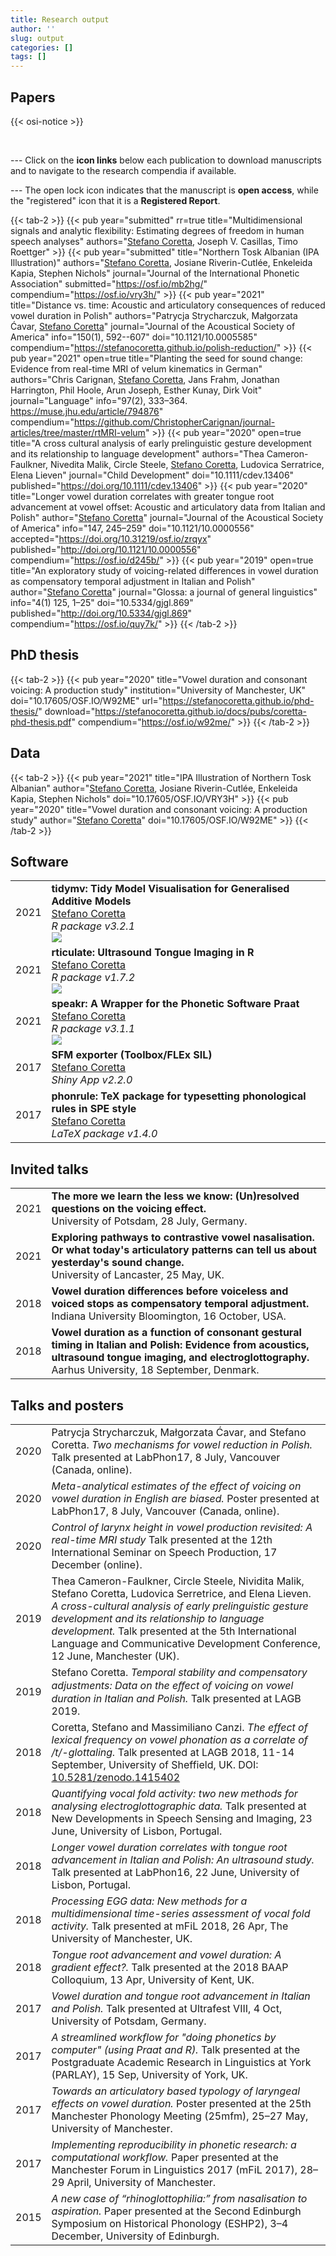```yaml
---
title: Research output
author: ''
slug: output
categories: []
tags: []
---
```


## Papers

{{< osi-notice >}}

<br>

<i class="fa fa fa-info-circle fa-lg accent-red"></i> --- Click on the <b>icon links</b> below each publication to download manuscripts and to navigate to the research compendia if available. 

<i class="fa fa fa-info-circle fa-lg accent-red"></i> --- The open lock icon <i class="fa fa fa-unlock-alt"></i> indicates that the manuscript is <b>open access</b>, while the "registered" icon <i class="far fa-registered"></i> that it is a <b>Registered Report</b>.

{{< tab-2 >}}
{{< pub year="submitted"
  rr=true
  title="Multidimensional signals and analytic flexibility: Estimating degrees of freedom in human speech analyses"
  authors="<u>Stefano Coretta</u>, Joseph V. Casillas, Timo Roettger" >}}
{{< pub year="submitted"
  title="Northern Tosk Albanian (IPA Illustration)"
  authors="<u>Stefano Coretta</u>, Josiane Riverin-Cutlée, Enkeleida Kapia, Stephen Nichols"
  journal="Journal of the International Phonetic Association"
  submitted="https://osf.io/mb2hg/"
  compendium="https://osf.io/vry3h/" >}}
{{< pub year="2021"
  title="Distance vs. time: Acoustic and articulatory consequences of reduced vowel duration in Polish"
  authors="Patrycja Strycharczuk, Małgorzata Ćavar, <u>Stefano Coretta</u>"
  journal="Journal of the Acoustical Society of America"
  info="150(1), 592--607"
  doi="10.1121/10.0005585"
  compendium="https://stefanocoretta.github.io/polish-reduction/" >}}
{{< pub year="2021"
  open=true
  title="Planting the seed for sound change: Evidence from real-time MRI of velum kinematics in German"
  authors="Chris Carignan, <u>Stefano Coretta</u>, Jans Frahm, Jonathan Harrington, Phil Hoole, Arun Joseph, Esther Kunay, Dirk Voit"
  journal="Language"
  info="97(2), 333–364. https://muse.jhu.edu/article/794876"
  compendium="https://github.com/ChristopherCarignan/journal-articles/tree/master/rtMRI-velum" >}}
{{< pub year="2020"
  open=true
  title="A cross cultural analysis of early prelinguistic gesture development and its relationship to language development"
  authors="Thea Cameron-Faulkner, Nivedita Malik, Circle Steele, <u>Stefano Coretta</u>, Ludovica Serratrice, Elena Lieven"
  journal="Child Development"
  doi="10.1111/cdev.13406"
  published="https://doi.org/10.1111/cdev.13406" >}}
{{< pub year="2020"
  title="Longer vowel duration correlates with greater tongue root advancement at vowel offset: Acoustic and articulatory data from Italian and Polish"
  author="<u>Stefano Coretta</u>"
  journal="Journal of the Acoustical Society of America"
  info="147, 245–259"
  doi="10.1121/10.0000556"
  accepted="https://doi.org/10.31219/osf.io/zrqyx"
  published="http://doi.org/10.1121/10.0000556"
  compendium="https://osf.io/d245b/" >}}
{{< pub year="2019"
  open=true
  title="An exploratory study of voicing-related differences in vowel duration as compensatory temporal adjustment in Italian and Polish"
  author="<u>Stefano Coretta</u>"
  journal="Glossa: a journal of general linguistics"
  info="4(1) 125, 1–25"
  doi="10.5334/gjgl.869"
  published="http://doi.org/10.5334/gjgl.869"
  compendium="https://osf.io/quy7k/" >}}
{{< /tab-2 >}}

## PhD thesis

{{< tab-2 >}}
{{< pub year="2020"
  title="Vowel duration and consonant voicing: A production study"
  institution="University of Manchester, UK"
  doi="10.17605/OSF.IO/W92ME"
  url="https://stefanocoretta.github.io/phd-thesis/"
  download="https://stefanocoretta.github.io/docs/pubs/coretta-phd-thesis.pdf"
  compendium="https://osf.io/w92me/" >}}
{{< /tab-2 >}}

## Data

{{< tab-2 >}}
{{< pub year="2021"
  title="IPA Illustration of Northern Tosk Albanian"
  author="<u>Stefano Coretta</u>, Josiane Riverin-Cutlée, Enkeleida Kapia, Stephen Nichols"
  doi="10.17605/OSF.IO/VRY3H" >}}
{{< pub year="2020"
  title="Vowel duration and consonant voicing: A production study"
  author="<u>Stefano Coretta</u>"
  doi="10.17605/OSF.IO/W92ME" >}}
{{< /tab-2 >}}

## Software

| | | |
---|---|:---:
2021 | <b>tidymv: Tidy Model Visualisation for Generalised Additive Models</b><br><u>Stefano Coretta</u><br><em>R package v3.2.1<em><br>[![](https://img.shields.io/badge/doi-10.5281/zenodo.1343882-850000.svg)](https://doi.org/10.5281/zenodo.1343882) | <a class="fa fa-external-link-square-alt fa-lg" href="https://stefanocoretta.github.io/tidymv/" target="_blank"></a> <a class="fa fa-github-alt fa-lg" href="https://github.com/stefanocoretta/tidymv" target="_blank"><i ></i></a>
2021 | <b>rticulate: Ultrasound Tongue Imaging in R</b><br><u>Stefano Coretta</u><br><em>R package v1.7.2<em><br>[![](https://img.shields.io/badge/doi-10.5281/zenodo.1469038-850000.svg)](https://doi.org/10.5281/zenodo.1469038) | <a class="fa fa-external-link-square-alt fa-lg" href="https://stefanocoretta.github.io/rticulate/" target="_blank"></a> <a class="fa fa-github-alt fa-lg" href="https://github.com/stefanocoretta/rticulate" target="_blank"></a>
2021 | <b>speakr:  A Wrapper for the Phonetic Software Praat</b><br><u>Stefano Coretta</u><br><em>R package v3.1.1<em><br>[![](https://img.shields.io/badge/doi-10.5281/zenodo.4014768-850000.svg)](https://doi.org/10.5281/zenodo.4014768) | <a class="fa fa-external-link-square-alt fa-lg" href="https://stefanocoretta.github.io/speakr/" target="_blank"></a> <a class="fa fa-github-alt fa-lg" href="https://github.com/stefanocoretta/speakr" target="_blank"></a>
2017 | <b>SFM exporter (Toolbox/FLEx SIL)</b><br><u>Stefano Coretta</u><br><em>Shiny App v2.2.0<em> | <a href="https://stefanocoretta.shinyapps.io/sfm-exporter/" target="_blank"><i class="fa fa-external-link-square-alt fa-lg"></i></a> <a class="fa fa-github-alt fa-lg" href="https://github.com/stefanocoretta/sfm-exporter" target="_blank"></a>
2017 | <b>phonrule: TeX package for typesetting phonological rules in SPE style</b><br><u>Stefano Coretta</u><br><em>LaTeX package v1.4.0<em> | <a class="fa fa-external-link-square-alt fa-lg" href="https://stefanocoretta.shinyapps.io/sfm-exporter/" target="_blank"></a> <a class="fa fa-github-alt fa-lg" href="https://github.com/stefanocoretta/phonrule" target="_blank"></a>


## Invited talks

| | | 
---|---
2021 | <b>The more we learn the less we know: (Un)resolved questions on the voicing effect.</b><br>University of Potsdam, 28 July, Germany. <br> <a href="https://stefanocoretta.github.io/2021-potsdam/" target="_blank"><i class="fa fa-cloud-download-alt"></i></a>
2021 | <b>Exploring pathways to contrastive vowel nasalisation. Or what today's articulatory patterns can tell us about yesterday's sound change.</b><br>University of Lancaster, 25 May, UK. <br> <a href="https://stefanocoretta.github.io/2021-lancaster" target="_blank"><i class="fa fa-cloud-download-alt"></i></a>
2018 | <b>Vowel duration differences before voiceless and voiced stops as compensatory temporal adjustment.</b><br>Indiana University Bloomington, 16 October, USA.  
2018 | <b>Vowel duration as a function of consonant gestural timing in Italian and Polish: Evidence from acoustics, ultrasound tongue imaging, and electroglottography.</b> <br>Aarhus University, 18 September, Denmark. 


## Talks and posters

| | |
---|---
2020 | Patrycja Strycharczuk, Małgorzata Ćavar, and Stefano Coretta. <em>Two mechanisms for vowel reduction in Polish.</em> Talk presented at LabPhon17, 8 July, Vancouver (Canada, online).
2020 | <em>Meta-analytical estimates of the effect of voicing on vowel duration in English are biased.</em> Poster presented at LabPhon17, 8 July, Vancouver (Canada, online).<br><a class="osi" href=https://github.com/stefanocoretta/2020-labphon target="_blank"><span class="osi-compendium"></span></a>
2020 | <em>Control of larynx height in vowel production revisited: A real-time MRI study</em> Talk presented at the 12th International Seminar on Speech Production, 17 December (online).<br><a href="https://youtu.be/0Zl14Ct_BOI" target="_blank"><i class="fa fa-video"></i></a> <a href="https://issp2020.yale.edu/S08/hoole_08_03_033_poster.pdf" target="_blank"><i class="fa fa-cloud-download-alt"></i></a>
2019 | Thea Cameron-Faulkner, Circle Steele, Nividita Malik, Stefano Coretta, Ludovica Serretrice, and Elena Lieven. <em>A cross-cultural analysis of early prelinguistic gesture development and its relationship to language development.</em> Talk presented at the 5th International Language and Communicative Development Conference, 12 June, Manchester (UK).
2019 | Stefano Coretta. <em>Temporal stability and compensatory adjustments: Data on the eﬀect of voicing on vowel duration in Italian and Polish.</em> Talk presented at LAGB 2019.<br><a href="https://stefanocoretta.github.io/docs/pubs/2019-LAGB.pdf" target="_blank"><i class="fa fa-cloud-download-alt"></i></a>
2018 | Coretta, Stefano and Massimiliano Canzi. <em>The effect of lexical frequency on vowel phonation as a correlate of /t/-glottaling.</em> Talk presented at LAGB 2018, 11-14 September, University of Sheffield, UK. DOI: <a href="http://doi.org/10.5281/zenodo.1415402" target="_blank">10.5281/zenodo.1415402</a><br><a href=https://github.com/stefanocoretta/2018-lagb/raw/master/presentation.pdf target="_blank"><i class="fa fa-cloud-download-alt"></i></a> <a class="osi" href=https://github.com/stefanocoretta/2018-lagb target="_blank"><span class="osi-compendium"></span></a>
2018 | <em>Quantifying vocal fold activity: two new methods for analysing electroglottographic data.</em> Talk presented at New Developments in Speech Sensing and Imaging, 23 June, University of Lisbon, Portugal.<br><a href="https://stefanocoretta.github.io/docs/pubs/2018-labphon-satellite.pdf" target="_blank"><i class="fa fa-cloud-download-alt"></i></a> <a class="osi" href="https://osf.io/zvcgb/" target="_blank"><span class="osi-compendium"></span></a>
2018 | <em>Longer vowel duration correlates with tongue root advancement in Italian and Polish: An ultrasound study.</em> Talk presented at LabPhon16, 22 June, University of Lisbon, Portugal.<br><a href="https://stefanocoretta.github.io/docs/pubs/2018-labphon.pdf" target="_blank"><i class="fa fa-cloud-download-alt"></i></a> <a class="osi" href="https://github.com/stefanocoretta/2018-labphon" target="_blank"><span class="osi-compendium"></span></a>
2018 | <em>Processing EGG data: New methods for a multidimensional time-series assessment of vocal fold activity.</em> Talk presented at mFiL 2018, 26 Apr, The University of Manchester, UK.
2018 | <em>Tongue root advancement and vowel duration: A gradient effect?.</em> Talk presented at the 2018 BAAP Colloquium, 13 Apr, University of Kent, UK.<br><a href="https://stefanocoretta.github.io/docs/pubs/2018-baap.pdf" target="_blank"><i class="fa fa-cloud-download-alt"></i></a> <a class="osi" href="https://github.com/stefanocoretta/2018-baap" target="_blank"><span class="osi-compendium"></span></a>
2017 | <em>Vowel duration and tongue root advancement in Italian and Polish.</em> Talk presented at Ultrafest VIII, 4 Oct, University of Potsdam, Germany.<br><a href="https://stefanocoretta.github.io/docs/pubs/2017-ultrafest.pdf" target="_blank"><i class="fa fa-cloud-download-alt"></i></a> <a class="osi" href="https://github.com/stefanocoretta/2017-ultrafest" target="_blank"><span class="osi-compendium"></span></a>
2017 | <em>A streamlined workflow for "doing phonetics by computer" (using Praat and R).</em> Talk presented at the Postgraduate Academic Research in Linguistics at York (PARLAY), 15 Sep, University of York, UK.<br><a href="https://stefanocoretta.github.io/docs/pubs/2017-parlay.pdf" target="_blank"><i class="fa fa-cloud-download-alt"></i></a> <a class="osi" href="https://github.com/stefanocoretta/speakr-demo" target="_blank"><span class="osi-compendium"></span></a>
2017 | <em>Towards an articulatory based typology of laryngeal effects on vowel duration.</em> Poster presented at the 25th Manchester Phonology Meeting (25mfm), 25–27 May, University of Manchester.<br><a href="https://stefanocoretta.github.io/docs/pubs/2017-mfm.pdf" target="_blank"><i class="fa fa-cloud-download-alt"></i></a> <a class="osi" href="https://github.com/stefanocoretta/ma-thesis-york" target="_blank"><span class="osi-compendium"></span></a>
2017 | <em>Implementing reproducibility in phonetic research: a computational workflow.</em> Paper presented at the Manchester Forum in Linguistics 2017 (mFiL 2017), 28–29 April, University of Manchester.<br><a href="https://stefanocoretta.github.io/docs/pubs/2017-mfil.pdf" target="_blank"><i class="fa fa-cloud-download-alt"></i></a> <a class="osi" href="https://github.com/stefanocoretta/reproducible-phonetics" target="_blank"><span class="osi-compendium"></span></a>
2015 | <em>A new case of “rhinoglottophilia:” from nasalisation to aspiration.</em> Paper presented at the Second Edinburgh Symposium on Historical Phonology (ESHP2), 3–4 December, University of Edinburgh.<br><a href="https://stefanocoretta.github.io/docs/pubs/2015-eshp.pdf" target="_blank"><i class="fa fa-cloud-download-alt"></i></a>

